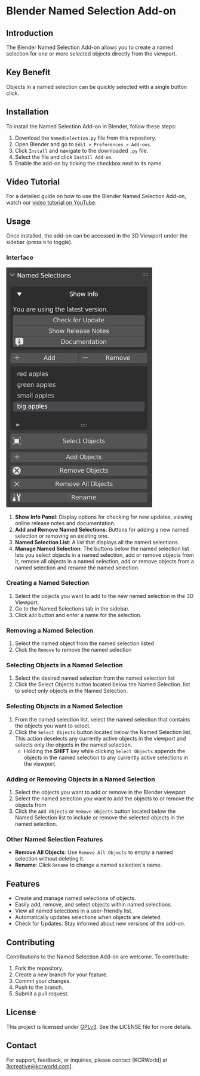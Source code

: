 # Blender Named Selection Add-on

## Introduction
The Blender Named Selection Add-on allows you to create a named selection for one or more selected objects directly from the viewport.  

## Key Benefit
Objects in a named selection can be quickly selected with a single button click.

## Installation
To install the Named Selection Add-on in Blender, follow these steps:
1. Download the `NamedSelection.py` file from this repository.
2. Open Blender and go to `Edit > Preferences > Add-ons`.
3. Click `Install` and navigate to the downloaded `.py` file.
4. Select the file and click `Install Add-on`.
5. Enable the add-on by ticking the checkbox next to its name.

## Video Tutorial
For a detailed guide on how to use the Blender Named Selection Add-on, watch our [video tutorial on YouTube](https://www.youtube.com/watch?v=fnlghrXpp94).

## Usage
Once installed, the add-on can be accessed in the 3D Viewport under the sidebar (press `N` to toggle). 

### Interface
![User interface](docImages/userinterface.jpg "Addon user interface")
1. **Show Info Panel**: Display options for checking for new updates, viewing online release notes and documentation.
2. **Add and Remove Named Selections**: Buttons for adding a new named selection or removing an existing one.
3. **Named Selection List**: A list that displays all the named selections.
4. **Manage Named Selection**: The buttons below the named selection list lets you select objects in a named selection, add or remove objects from it, remove all objects in a named selection, add or remove objects from a named selection and rename the named selection.

### Creating a Named Selection
1. Select the objects you want to add to the new named selection in the 3D Viewport.
2. Go to the Named Selections tab in the sidebar.
3. Click `Add` button and enter a name for the selection.

### Removing a Named Selection
1. Select the named object from the named selection listed
2. Click the `Remove` to remove the named selection 

### Selecting Objects in a Named Selection
1. Select the desired named selection from the named selection list
2. Click the Select Objects button located below the Named Selection.   list to select only objects in the Named Selection. 

### Selecting Objects in a Named Selection
1. From the named selection list, select the named selection that contains the objects you want to select.
2. Click the `Select Objects` button located below the Named Selection list. This action  deselects any currently active objects in the viewport and selects only the objects in the named selection.
     - Holding the **SHIFT** key while clicking `Select Objects` appends the objects in the named selection to any currently active selections in the viewport.

### Adding or Removing Objects in a Named Selection
1. Select the objects you want to add or remove in the Blender viewport
2. Select the named selection you want to add the objects to or remove the objects from
3. Click the `Add Objects` or `Remove Objects` button located below the Named Selection list to include or remove the selected objects in the named selection.

### Other Named Selection Features 

- **Remove All Objects**: Use `Remove All Objects` to empty a named selection without deleting it.
- **Rename**: Click `Rename` to change a named selection's name.

## Features
- Create and manage named selections of objects.
- Easily add, remove, and select objects within named selections.
- View all named selections in a user-friendly list.
- Automatically updates selections when objects are deleted.
- Check for Updates: Stay informed about new versions of the add-on.

## Contributing
Contributions to the Named Selection Add-on are welcome. To contribute:
1. Fork the repository.
2. Create a new branch for your feature.
3. Commit your changes.
4. Push to the branch.
5. Submit a pull request.

## License
This project is licensed under [GPLv3](LICENSE). See the LICENSE file for more details.

## Contact
For support, feedback, or inquiries, please contact [KCRWorld] at [kcreative@kcrworld.com].
